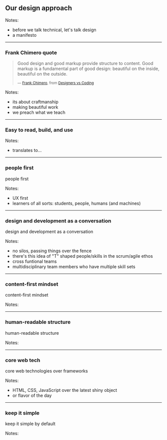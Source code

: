 ## Our design approach

Notes: 
- before we talk technical, let's talk design
- a manifesto


------

### Frank Chimero quote<!-- .element: class="hide" -->

> Good design and good markup provide structure to content. Good markup is a fundamental part of good design: beautiful on the inside, beautiful on the outside.
>
> <small>— [Frank Chimero](https://frankchimero.com), from [Designers vs Coding](https://web.archive.org/web/20111201205345/http://blog.frankchimero.com/post/9594863189)</small>

Notes:
- its about craftmanship
- making beautiful work
- we preach what we teach

------

### Easy to read, build, and use

Notes:
- translates to...

------

### people first<!-- .element: class="hide" -->

people first

Notes:
- UX first
- learners of all sorts: students, people, humans (and machines)

------

### design and development as a conversation<!-- .element: class="hide" -->

design and development as a conversation

Notes:
- no silos, passing things over the fence
- there's this idea of "T" shaped people/skills in the scrum/agile ethos
- cross funtional teams
- multidisciplinary team members who have multiple skill sets

------

### content-first mindset<!-- .element: class="hide" -->

content-first mindset

Notes:

------

### human-readable structure<!-- .element: class="hide" -->

human-readable structure

Notes:

------

### core web tech<!-- .element: class="hide" -->

core web technologies over frameworks

Notes:
- HTML, CSS, JavaScript over the latest shiny object
- or flavor of the day

------

### keep it simple<!-- .element: class="hide" -->

keep it simple by default

Notes:

